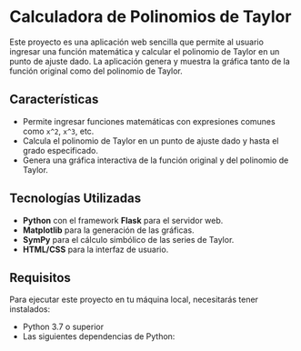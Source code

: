 # Calculadora de Polinomios de Taylor

Este proyecto es una aplicación web sencilla que permite al usuario ingresar una función matemática y calcular el polinomio de Taylor en un punto de ajuste dado. La aplicación genera y muestra la gráfica tanto de la función original como del polinomio de Taylor.

## Características

- Permite ingresar funciones matemáticas con expresiones comunes como `x^2`, `x^3`, etc.
- Calcula el polinomio de Taylor en un punto de ajuste dado y hasta el grado especificado.
- Genera una gráfica interactiva de la función original y del polinomio de Taylor.
  
## Tecnologías Utilizadas

- **Python** con el framework **Flask** para el servidor web.
- **Matplotlib** para la generación de las gráficas.
- **SymPy** para el cálculo simbólico de las series de Taylor.
- **HTML/CSS** para la interfaz de usuario.

## Requisitos

Para ejecutar este proyecto en tu máquina local, necesitarás tener instalados:

- Python 3.7 o superior
- Las siguientes dependencias de Python:

